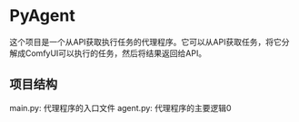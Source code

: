 # PyAgent

这个项目是一个从API获取执行任务的代理程序。它可以从API获取任务，将它分解成ComfyUI可以执行的任务，然后将结果返回给API。

## 项目结构
main.py: 代理程序的入口文件
agent.py: 代理程序的主要逻辑0